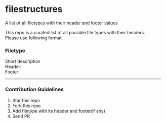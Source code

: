 # filestructures
A list of all filetypes with their header and footer values

This repo is a curated list of all possible file types with their headers. </br>
Please use following format </br>

### Filetype
Short description </br>
Header: </br>
Footer:
<hr>

### Contribution Guidelines
1. Star this repo
2. Fork this repo
3. Add filetype with its header and footer(if any)
4. Send PR

